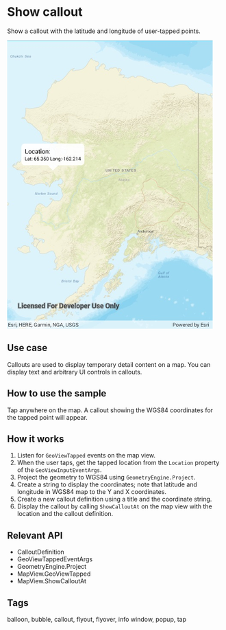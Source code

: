 # Show callout

Show a callout with the latitude and longitude of user-tapped points.

![screenshot](ShowCallout.jpg)

## Use case

Callouts are used to display temporary detail content on a map. You can display text and arbitrary UI controls in callouts.

## How to use the sample

Tap anywhere on the map. A callout showing the WGS84 coordinates for the tapped point will appear.

## How it works

1. Listen for `GeoViewTapped` events on the map view.
2. When the user taps, get the tapped location from the `Location` property of the `GeoViewInputEventArgs`.
3. Project the geometry to WGS84 using `GeometryEngine.Project`.
4. Create a string to display the coordinates; note that latitude and longitude in WGS84 map to the Y and X coordinates.
5. Create a new callout definition using a title and the coordinate string.
6. Display the callout by calling `ShowCalloutAt` on the map view with the location and the callout definition.

## Relevant API

* CalloutDefinition
* GeoViewTappedEventArgs
* GeometryEngine.Project
* MapView.GeoViewTapped
* MapView.ShowCalloutAt

## Tags

balloon, bubble, callout, flyout, flyover, info window, popup, tap
